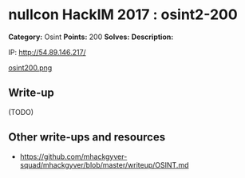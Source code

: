 # nullcon HackIM 2017 : osint2-200

**Category:** Osint
**Points:** 200
**Solves:**
**Description:**

IP: <http://54.89.146.217/>

[osint200.png](osint200.png)

## Write-up

(TODO)

## Other write-ups and resources

* https://github.com/mhackgyver-squad/mhackgyver/blob/master/writeup/OSINT.md
